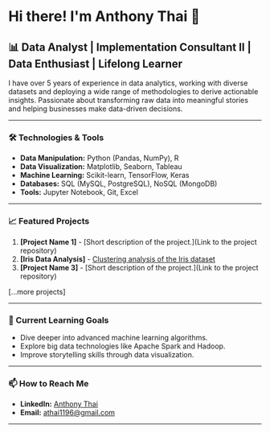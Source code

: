 # Hi there! I'm Anthony Thai 👋

## 📊 Data Analyst | Implementation Consultant II | Data Enthusiast | Lifelong Learner

I have over 5 years of experience in data analytics, working with diverse datasets and deploying a wide range of methodologies to derive actionable insights. Passionate about transforming raw data into meaningful stories and helping businesses make data-driven decisions.

---

### 🛠️ Technologies & Tools

- **Data Manipulation:** Python (Pandas, NumPy), R
- **Data Visualization:** Matplotlib, Seaborn, Tableau
- **Machine Learning:** Scikit-learn, TensorFlow, Keras
- **Databases:** SQL (MySQL, PostgreSQL), NoSQL (MongoDB)
- **Tools:** Jupyter Notebook, Git, Excel

---

### 📈 Featured Projects

1. **[Project Name 1]** - [Short description of the project.](Link to the project repository)
2. **[Iris Data Analysis]** - [Clustering analysis of the Iris dataset](https://github.com/athai1196/Iris-Data-Analysis/tree/main)
3. **[Project Name 3]** - [Short description of the project.](Link to the project repository)

[...more projects]

---

### 🌱 Current Learning Goals

- Dive deeper into advanced machine learning algorithms.
- Explore big data technologies like Apache Spark and Hadoop.
- Improve storytelling skills through data visualization.

---

### 📫 How to Reach Me

- **LinkedIn:** [Anthony Thai](https://www.linkedin.com/in/anthony-thai-a61550108/)
- **Email:** athai1196@gmail.com

---
